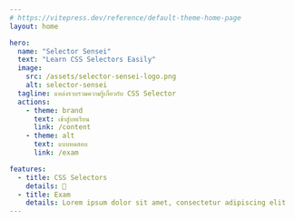```yaml
---
# https://vitepress.dev/reference/default-theme-home-page
layout: home

hero:
  name: "Selector Sensei"
  text: "Learn CSS Selectors Easily"
  image:
    src: /assets/selector-sensei-logo.png
    alt: selector-sensei
  tagline: แหล่งรวบรวมความรู้เกี่ยวกับ CSS Selector
  actions:
    - theme: brand
      text: เข้าสู่บทเรียน
      link: /content
    - theme: alt
      text: แบบทดสอบ
      link: /exam

features:
  - title: CSS Selectors
    details: 🎉
  - title: Exam
    details: Lorem ipsum dolor sit amet, consectetur adipiscing elit
---
```


